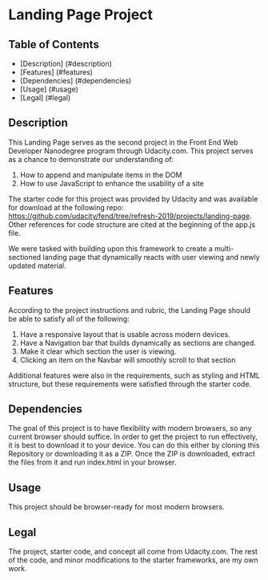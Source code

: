 
# Landing Page Project


## Table of Contents

* [Description] (#description)
* [Features] (#features)
* [Dependencies] (#dependencies)
* [Usage] (#usage)
* [Legal] (#legal)


## Description
This Landing Page serves as the second project in the Front End Web Developer Nanodegree program through Udacity.com. This project serves as a chance to demonstrate our understanding of: 

1. How to append and manipulate items in the DOM
2. How to use JavaScript to enhance the usability of a site

The starter code for this project was provided by Udacity and was available for download at the following repo: 
<https://github.com/udacity/fend/tree/refresh-2019/projects/landing-page>.
Other references for code structure are cited at the beginning of the app.js file. 

We were tasked with building upon this framework to create a multi-sectioned landing page that dynamically reacts with user viewing and newly updated material. 


## Features
According to the project instructions and rubric, the Landing Page should be able to satisfy all of the following:

1. Have a responsive layout that is usable across modern devices.
2. Have a Navigation bar that builds dynamically as sections are changed.
3. Make it clear which section the user is viewing.
4. Clicking an item on the Navbar will smoothly scroll to that section

Additional features were also in the requirements, such as styling and HTML structure, but these requirements were satisfied through the starter code.


## Dependencies
The goal of this project is to have flexibility with modern browsers, so any current browser should suffice. In order to get the project to run effectively, it is best to download it to your device. You can do this either by cloning this Repository or downloading it as a ZIP. Once the ZIP is downloaded, extract the files from it and run index.html in your browser.


## Usage
This project should be browser-ready for most modern browsers. 


## Legal
The project, starter code, and concept all come from Udacity.com. The rest of the code, and minor modifications to the starter frameworks, are my own work.
